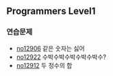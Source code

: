 

## Programmers Level1

### 연습문제

- [no12906](<https://github.com/duoh20/notebook/blob/master/JavaTest/src/programmers/level1/No12906.java>) 같은 숫자는 싫어
- [no12922](<https://github.com/duoh20/notebook/blob/master/JavaTest/src/programmers/level1/No12922.java>) 수박수박수박수박수박수?
- [no12912](<https://github.com/duoh20/notebook/blob/master/JavaTest/src/programmers/level1/No12922.java>) 두 정수의 합

